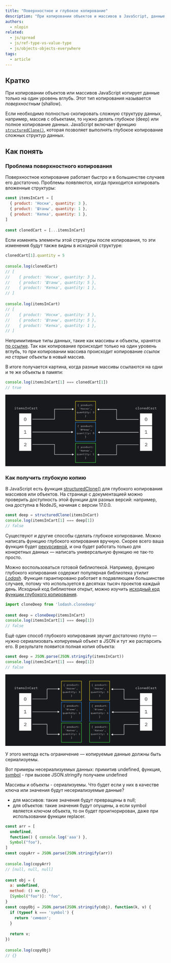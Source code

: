 ```yaml
---
title: "Поверхностное и глубокое копирование"
description: "При копировании объектов и массивов в JavaScript, данные копируются только на один уровень вглубь."
authors:
  - nlopin
related:
  - js/spread
  - js/ref-type-vs-value-type
  - js/objects-objects-everywhere
tags:
  - article
---
```


## Кратко

При копировании объектов или массивов JavaScript копирует данные только на один уровень вглубь. Этот тип копирования называется _поверхностным_ (shallow).

Если необходимо полностью скопировать сложную структуру данных, например, массив с объектами, то нужно делать _глубокое_ (deep) или полное копирование данных. JavaScript включает функцию [`structuredClone()`](https://developer.mozilla.org/en-US/docs/Web/API/structuredClone), которая позволяет выполнять глубокое копирование сложных структур данных.

## Как понять

### Проблема поверхностного копирования

Поверхностное копирование работает быстро и в большинстве случаев его достаточно. Проблемы появляются, когда приходится копировать вложенные структуры:

```js
const itemsInCart = [
  { product: 'Носки', quantity: 3 },
  { product: 'Штаны', quantity: 1 },
  { product: 'Кепка', quantity: 1 },
]

const clonedCart = [...itemsInCart]
```

Если изменять элементы этой структуры после копирования, то эти изменения будут также видны в исходной структуре:

```js
clonedCart[1].quantity = 5

console.log(clonedCart)
// [
//    { product: 'Носки', quantity: 3 },
//    { product: 'Штаны', quantity: 5 },
//    { product: 'Кепка', quantity: 1 },
// ]

console.log(itemsInCart)
// [
//    { product: 'Носки', quantity: 3 },
//    { product: 'Штаны', quantity: 5 },
//    { product: 'Кепка', quantity: 1 },
// ]
```

Непримитивные типы данных, такие как массивы и объекты, хранятся [по ссылке](/js/ref-type-vs-value-type/#ssylochnye-tipy-dannyh). Так как копирование происходит только на один уровень вглубь, то при копировании массива происходит копирование _ссылок на старые объекты_ в новый массив.

В итоге получается картина, когда разные массивы ссылаются на одни и те же объекты в памяти:

```js
console.log(itemsInCart[1] === clonedCart[1])
// true
```

![Результат поверхностного копирования массива](images/shallow.png)

### Как получить глубокую копию

В JavaScript есть функция [structuredClone()](https://developer.mozilla.org/en-US/docs/Web/API/structuredClone) для глубокого копирования массивов или объектов. На странице с документацией можно проверить доступность этой функции для разных версий: например, она доступна в NodeJS, начиная с версии 17.0.0.

```js
const deep = structuredClone(itemsInCart)
console.log(itemsInCart[1] === deep[1])
// false
```

Существуют и другие способы сделать глубокое копирование. Можно написать функцию глубокого копирования вручную. Скорее всего ваша функция будет [рекурсивной](/js/recursion/), и она будет работать только для конкретных данных — написать универсальную функцию не так-то просто.

Можно воспользоваться готовой библиотекой. Например, функцию глубокого копирования содержит популярная библиотека утилит [_Lodash_](https://lodash.com/docs/4.17.15#cloneDeep). Функция гарантировано работает в подавляющем большинстве случаев, потому что используется в десятках тысяч проектов каждый день. Исходный код библиотеки открыт, можно изучить [исходный код функции глубокого копирования](https://github.com/lodash/lodash/blob/4.17.15/lodash.js#L2620).

```js
import cloneDeep from 'lodash.clonedeep'

const deep = cloneDeep(itemsInCart)
console.log(itemsInCart[1] === deep[1])
// false
```

Ещё один способ глубокого копирования звучит достаточно глупо — нужно сериализовать копируемый объект в JSON и тут же распарсить его. В результате появится полная копия объекта:

```js
const deep = JSON.parse(JSON.stringify(itemsInCart))
console.log(itemsInCart[1] === deep[1])
// false
```

![Результат глубокого копирования массива](images/deep.png)

У этого метода есть ограничение — копируемые данные должны быть сериализуемы.

Вот примеры несериализуемых данных: примитив undefined, функция, [symbol](/js/symbol/) - при вызове JSON.stringify получаем undefined

Массивы и объекты - сериализуемы. Что будет если у них в качестве ключа или значения будут несериализуемые данные?

- для массивов: такие значения будут превращены в null;
- для объектов: такие значения будут опущены, а если symbol является ключом объекта, то он будет проигнорирован, даже при использовании функции replacer.

```js
const arr = [
  undefined,
  function() { console.log('aaa') },
  Symbol("foo"),
]
const copyArr = JSON.parse(JSON.stringify(arr))

console.log(copyArr)
// [null, null, null]

const obj = {
  a: undefined,
  method: () => {},
  [Symbol("foo")]: "foo",
}
const copyObj = JSON.parse(JSON.stringify(obj), function(k, v) {
  if (typeof k === 'symbol') {
    return 'символ';
  }

  return v;
})

console.log(copyObj)
// {}
```
